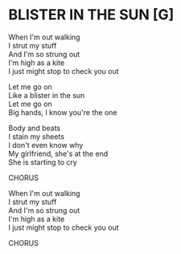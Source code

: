 # BLISTER IN THE SUN [G]

When I'm out walking\
I strut my stuff\
And I'm so strung out\
I'm high as a kite\
I just might stop to check you out

Let me go on\
Like a blister in the sun\
Let me go on\
Big hands, I know you're the one

Body and beats\
I stain my sheets\
I don't even know why\
My girlfriend, she's at the end\
She is starting to cry

CHORUS

When I'm out walking\
I strut my stuff\
And I'm so strung out\
I'm high as a kite\
I just might stop to check you out

CHORUS